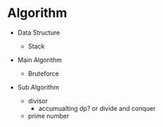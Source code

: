# Algorithm

- Data Structure
  - Stack

- Main Algorithm
  - Bruteforce

- Sub Algorithm
  - divisor
    - accumualting dp? or divide and conquer
  - prime number

